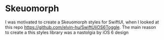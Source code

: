 # Skeuomorph

I was motivated to create a Skeuomorph styles for SwiftUI, when I looked at this repo https://github.com/elvin-hu/SwiftUIiOS6Toggle.
The main reason to create a this styles library was a nastolgia by iOS 6 design
